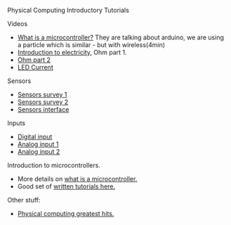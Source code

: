 Physical Computing Introductory Tutorials

Videos

* [What is a microcontroller?](https://vimeo.com/132236994) They are talking about arduino, we are using a particle which is similar - but with wireless(4min)
* [Introduction to electricity](https://vimeo.com/76442432), Ohm part 1.
* [Ohm part 2](https://vimeo.com/76442431)
* [LED Current](https://vimeo.com/78674965)

Sensors

* [Sensors survey 1](https://vimeo.com/102042976)
* [Sensors survey 2](https://vimeo.com/102044250)
* [Sensors interface](https://vimeo.com/102557200)

Inputs

* [Digital input](https://vimeo.com/86548673)
* [Analog input 1](https://vimeo.com/86551311)
* [Analog input 2](https://vimeo.com/90534361)

Introduction to microcontrollers.

* More details on [what is a microcontroller.](https://itp.nyu.edu/physcomp/lessons/microcontrollers/microcontrollers-the-basics/)
* Good set of [written tutorials here.](https://itp.nyu.edu/physcomp/lessons/)

Other stuff:

* [Physical computing greatest hits.](https://www.youtube.com/watch?v=_CeNRGCzXco)
